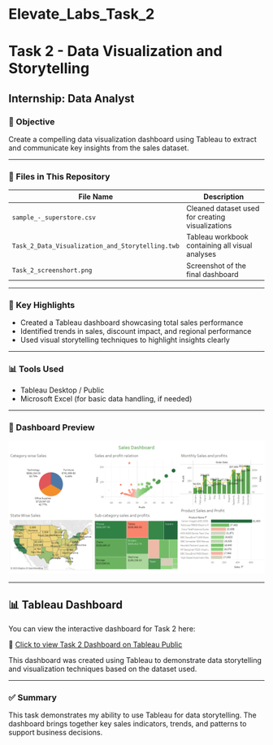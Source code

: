 # Elevate_Labs_Task_2
# Task 2 - Data Visualization and Storytelling

## Internship: Data Analyst

### 🎯 Objective
Create a compelling data visualization dashboard using Tableau to extract and communicate key insights from the sales dataset.

---

### 📁 Files in This Repository

| File Name                              | Description                                        |
|----------------------------------------|----------------------------------------------------|
| `sample_-_superstore.csv`              | Cleaned dataset used for creating visualizations   |
| `Task_2_Data_Visualization_and_Storytelling.twb` | Tableau workbook containing all visual analyses     |
| `Task_2_screenshort.png`               | Screenshot of the final dashboard                  |

---

### 🧠 Key Highlights

- Created a Tableau dashboard showcasing total sales performance
- Identified trends in sales, discount impact, and regional performance
- Used visual storytelling techniques to highlight insights clearly

---

### 📊 Tools Used

- Tableau Desktop / Public
- Microsoft Excel (for basic data handling, if needed)

---

### 📸 Dashboard Preview

![Task 2 Dashboard Screenshot](Task_2_screenshort.png)

---

## 📊 Tableau Dashboard

You can view the interactive dashboard for Task 2 here:

🔗 [Click to view Task 2 Dashboard on Tableau Public](https://public.tableau.com/views/Task_2_Data_Visualization_and_Storytelling/Dashboard1?:language=en-US&publish=yes&:sid=&:redirect=auth&:display_count=n&:origin=viz_share_link)

This dashboard was created using Tableau to demonstrate data storytelling and visualization techniques based on the dataset used.

---

### ✅ Summary

This task demonstrates my ability to use Tableau for data storytelling. The dashboard brings together key sales indicators, trends, and patterns to support business decisions.

